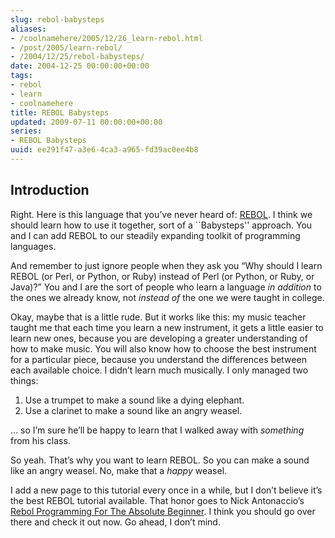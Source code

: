 ```yaml
---
slug: rebol-babysteps
aliases:
- /coolnamehere/2005/12/26_learn-rebol.html
- /post/2005/learn-rebol/
- /2004/12/25/rebol-babysteps/
date: 2004-12-25 00:00:00+00:00
tags:
- rebol
- learn
- coolnamehere
title: REBOL Babysteps
updated: 2009-07-11 00:00:00+00:00
series:
- REBOL Babysteps
uuid: ee291f47-a3e6-4ca3-a965-fd39ac0ee4b8
---
```

Introduction
------------

Right. Here is this language that you’ve never heard of:
[REBOL](http://www.rebol.com/). I think we should learn how to use it
together, sort of a \`\`Babysteps'' approach. You and I can add REBOL to
our steadily expanding toolkit of programming languages.

And remember to just ignore people when they ask you “Why should I learn
REBOL (or Perl, or Python, or Ruby) instead of Perl (or Python, or Ruby,
or Java)?” You and I are the sort of people who learn a language *in
addition* to the ones we already know, not *instead of* the one we were
taught in college.

Okay, maybe that is a little rude. But it works like this: my music
teacher taught me that each time you learn a new instrument, it gets a
little easier to learn new ones, because you are developing a greater
understanding of how to make music. You will also know how to choose the
best instrument for a particular piece, because you understand the
differences between each available choice. I didn’t learn much
musically. I only managed two things:

1.  Use a trumpet to make a sound like a dying elephant.
2.  Use a clarinet to make a sound like an angry weasel.

… so I’m sure he’ll be happy to learn that I walked away with *something* from his class.

So yeah. That’s why you want to learn REBOL. So you can make a sound
like an angry weasel. No, make that a *happy* weasel.

I add a new page to this tutorial every once in a while, but I don’t
believe it’s the best REBOL tutorial available. That honor goes to Nick
Antonaccio’s [Rebol Programming For The Absolute
Beginner](http://musiclessonz.com/rebol_tutorial.html). I think you
should go over there and check it out now. Go ahead, I don’t mind.